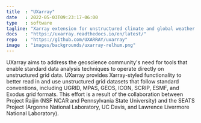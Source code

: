 ```yaml
---
title  : "UXarray"
date   : 2022-05-03T09:23:17-06:00
type   : software
tagline: "Xarray extension for unstructured climate and global weather data analysis and visualization."
docs   : "https://uxarray.readthedocs.io/en/latest/"
repo   : "https://github.com/UXARRAY/uxarray"
image  : "images/backgrounds/uxarray-relhum.png"
---
```


UXarray aims to address the geoscience community's need for tools that enable standard data analysis techniques to operate directly on unstructured grid data. UXarray provides Xarray-styled functionality to better read in and use unstructured grid datasets that follow standard conventions, including UGRID, MPAS, GEOS, ICON, SCRIP, ESMF, and Exodus grid formats. This effort is a result of the collaboration between Project Raijin (NSF NCAR and Pennsylvania State University) and the SEATS Project (Argonne National Laboratory, UC Davis, and Lawrence Livermore National Laboratory).
